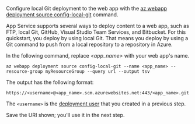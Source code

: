 Configure local Git deployment to the web app with the [az webapp deployment source config-local-git](/cli/azure/webapp/deployment/source#config-local-git) command.

App Service supports several ways to deploy content to a web app, such as FTP, local Git, GitHub, Visual Studio Team Services, and Bitbucket. For this quickstart, you deploy by using local Git. That means you deploy by using a Git command to push from a local repository to a repository in Azure. 

In the following command, replace *\<app_name>* with your web app's name.

```azurecli-interactive
az webapp deployment source config-local-git --name <app_name> --resource-group myResourceGroup --query url --output tsv
```

The output has the following format:

```
https://<username>@<app_name>.scm.azurewebsites.net:443/<app_name>.git
```

The `<username>` is the [deployment user](#configure-a-deployment-user) that you created in a previous step.

Save the URI shown; you'll use it in the next step. 

